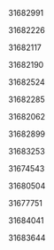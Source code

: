 31682991

31682226

31682117

31682190

31682524

31682285

31682062

31682899

31683253

31674543

31680504

31677751

31684041

31683644

